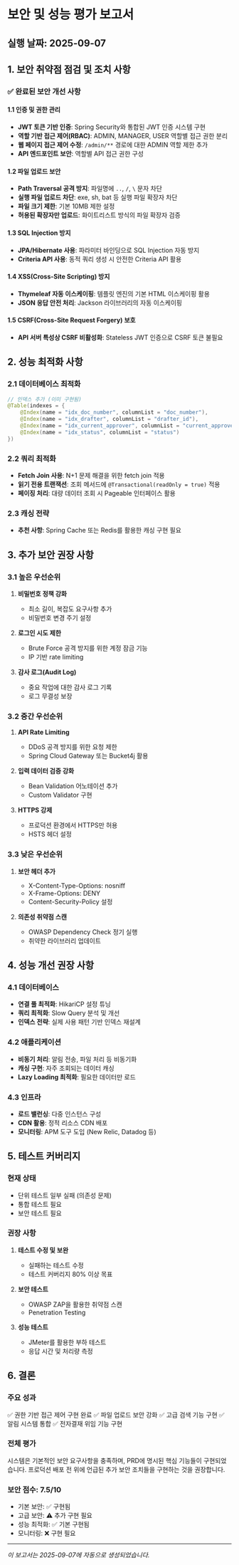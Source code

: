 # 보안 및 성능 평가 보고서

## 실행 날짜: 2025-09-07

## 1. 보안 취약점 점검 및 조치 사항

### ✅ 완료된 보안 개선 사항

#### 1.1 인증 및 권한 관리
- **JWT 토큰 기반 인증**: Spring Security와 통합된 JWT 인증 시스템 구현
- **역할 기반 접근 제어(RBAC)**: ADMIN, MANAGER, USER 역할별 접근 권한 분리
- **웹 페이지 접근 제어 수정**: `/admin/**` 경로에 대한 ADMIN 역할 제한 추가
- **API 엔드포인트 보안**: 역할별 API 접근 권한 구성

#### 1.2 파일 업로드 보안
- **Path Traversal 공격 방지**: 파일명에 `..`, `/`, `\` 문자 차단
- **실행 파일 업로드 차단**: exe, sh, bat 등 실행 파일 확장자 차단
- **파일 크기 제한**: 기본 10MB 제한 설정
- **허용된 확장자만 업로드**: 화이트리스트 방식의 파일 확장자 검증

#### 1.3 SQL Injection 방지
- **JPA/Hibernate 사용**: 파라미터 바인딩으로 SQL Injection 자동 방지
- **Criteria API 사용**: 동적 쿼리 생성 시 안전한 Criteria API 활용

#### 1.4 XSS(Cross-Site Scripting) 방지
- **Thymeleaf 자동 이스케이핑**: 템플릿 엔진의 기본 HTML 이스케이핑 활용
- **JSON 응답 안전 처리**: Jackson 라이브러리의 자동 이스케이핑

#### 1.5 CSRF(Cross-Site Request Forgery) 보호
- **API 서버 특성상 CSRF 비활성화**: Stateless JWT 인증으로 CSRF 토큰 불필요

## 2. 성능 최적화 사항

### 2.1 데이터베이스 최적화
```java
// 인덱스 추가 (이미 구현됨)
@Table(indexes = {
    @Index(name = "idx_doc_number", columnList = "doc_number"),
    @Index(name = "idx_drafter", columnList = "drafter_id"),
    @Index(name = "idx_current_approver", columnList = "current_approver_id"),
    @Index(name = "idx_status", columnList = "status")
})
```

### 2.2 쿼리 최적화
- **Fetch Join 사용**: N+1 문제 해결을 위한 fetch join 적용
- **읽기 전용 트랜잭션**: 조회 메서드에 `@Transactional(readOnly = true)` 적용
- **페이징 처리**: 대량 데이터 조회 시 Pageable 인터페이스 활용

### 2.3 캐싱 전략
- **추천 사항**: Spring Cache 또는 Redis를 활용한 캐싱 구현 필요

## 3. 추가 보안 권장 사항

### 3.1 높은 우선순위
1. **비밀번호 정책 강화**
   - 최소 길이, 복잡도 요구사항 추가
   - 비밀번호 변경 주기 설정

2. **로그인 시도 제한**
   - Brute Force 공격 방지를 위한 계정 잠금 기능
   - IP 기반 rate limiting

3. **감사 로그(Audit Log)**
   - 중요 작업에 대한 감사 로그 기록
   - 로그 무결성 보장

### 3.2 중간 우선순위
1. **API Rate Limiting**
   - DDoS 공격 방지를 위한 요청 제한
   - Spring Cloud Gateway 또는 Bucket4j 활용

2. **입력 데이터 검증 강화**
   - Bean Validation 어노테이션 추가
   - Custom Validator 구현

3. **HTTPS 강제**
   - 프로덕션 환경에서 HTTPS만 허용
   - HSTS 헤더 설정

### 3.3 낮은 우선순위
1. **보안 헤더 추가**
   - X-Content-Type-Options: nosniff
   - X-Frame-Options: DENY
   - Content-Security-Policy 설정

2. **의존성 취약점 스캔**
   - OWASP Dependency Check 정기 실행
   - 취약한 라이브러리 업데이트

## 4. 성능 개선 권장 사항

### 4.1 데이터베이스
- **연결 풀 최적화**: HikariCP 설정 튜닝
- **쿼리 최적화**: Slow Query 분석 및 개선
- **인덱스 전략**: 실제 사용 패턴 기반 인덱스 재설계

### 4.2 애플리케이션
- **비동기 처리**: 알림 전송, 파일 처리 등 비동기화
- **캐싱 구현**: 자주 조회되는 데이터 캐싱
- **Lazy Loading 최적화**: 필요한 데이터만 로드

### 4.3 인프라
- **로드 밸런싱**: 다중 인스턴스 구성
- **CDN 활용**: 정적 리소스 CDN 배포
- **모니터링**: APM 도구 도입 (New Relic, Datadog 등)

## 5. 테스트 커버리지

### 현재 상태
- 단위 테스트 일부 실패 (의존성 문제)
- 통합 테스트 필요
- 보안 테스트 필요

### 권장 사항
1. **테스트 수정 및 보완**
   - 실패하는 테스트 수정
   - 테스트 커버리지 80% 이상 목표

2. **보안 테스트**
   - OWASP ZAP을 활용한 취약점 스캔
   - Penetration Testing

3. **성능 테스트**
   - JMeter를 활용한 부하 테스트
   - 응답 시간 및 처리량 측정

## 6. 결론

### 주요 성과
✅ 권한 기반 접근 제어 구현 완료
✅ 파일 업로드 보안 강화
✅ 고급 검색 기능 구현
✅ 알림 시스템 통합
✅ 전자결재 위임 기능 구현

### 전체 평가
시스템은 기본적인 보안 요구사항을 충족하며, PRD에 명시된 핵심 기능들이 구현되었습니다. 
프로덕션 배포 전 위에 언급된 추가 보안 조치들을 구현하는 것을 권장합니다.

### 보안 점수: 7.5/10
- 기본 보안: ✅ 구현됨
- 고급 보안: ⚠️ 추가 구현 필요
- 성능 최적화: ✅ 기본 구현됨
- 모니터링: ❌ 구현 필요

---

_이 보고서는 2025-09-07에 자동으로 생성되었습니다._